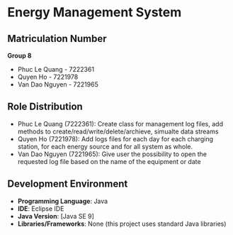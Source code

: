 # Energy Management System

## Matriculation Number
**Group 8**
- Phuc Le Quang - 7222361
- Quyen Ho - 7221978
- Van Dao Nguyen - 7221965

## Role Distribution
- Phuc Le Quang (7222361): Create class for management log files, add methods to create/read/write/delete/archieve, simualte data streams
- Quyen Ho (7221978): Add logs files for each day for each charging station, for each energy source and for all system as whole.
- Van Dao Nguyen (7221965): Give user the possibility to open the requested log file based on the name of the equipment or date

## Development Environment
- **Programming Language**: Java
- **IDE**: Eclipse IDE
- **Java Version**: [Java SE 9]
- **Libraries/Frameworks**: None (this project uses standard Java libraries)
